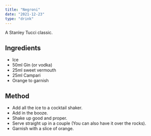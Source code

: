 ```yaml
---
title: "Negroni"
date: "2021-12-23"
type: "drink"
---
```


A Stanley Tucci classic.

## Ingredients

- Ice
- 50ml Gin (or vodka)
- 25ml sweet vermouth
- 25ml Campari
- Orange to garnish

## Method

- Add all the ice to a cocktail shaker.
- Add in the booze.
- Shake up good and proper.
- Serve straight up in a couple (You can also have it over the rocks).
- Garnish with a slice of orange.
